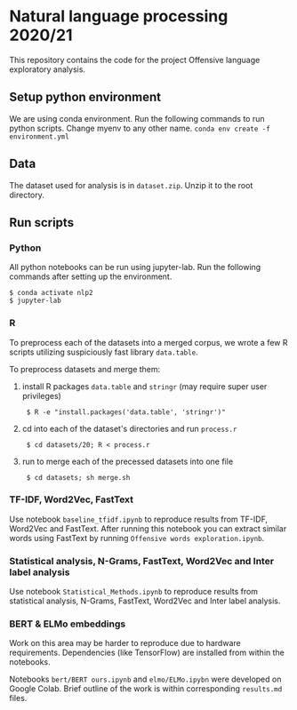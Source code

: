 # Natural language processing 2020/21

This repository contains the code for the project Offensive language exploratory analysis.


## Setup python environment
We are using conda environment. Run the following commands to run python scripts. Change myenv to any other name.
`conda env create -f environment.yml`

## Data

The dataset used for analysis is in `dataset.zip`. Unzip it to the root directory.

## Run scripts

### Python

All python notebooks can be run using jupyter-lab. Run the following commands after setting up the environment.

```
$ conda activate nlp2
$ jupyter-lab
```

### R

To preprocess each of the datasets into a merged corpus, we wrote a few R scripts utilizing suspiciously fast library `data.table`.

To preprocess datasets and merge them:
1. install R packages `data.table` and `stringr` (may require super user privileges)
    
        $ R -e "install.packages('data.table', 'stringr')"
      
2. cd into each of the dataset's directories and run `process.r`

        $ cd datasets/20; R < process.r

3. run to merge each of the precessed datasets into one file

        $ cd datasets; sh merge.sh

### TF-IDF, Word2Vec, FastText

Use notebook `baseline_tfidf.ipynb` to reproduce results from TF-IDF, Word2Vec and FastText.
After running this notebook you can extract similar words using FastText by running `Offensive words exploration.ipynb`. 

### Statistical analysis, N-Grams, FastText, Word2Vec and Inter label analysis

Use notebook `Statistical_Methods.ipynb` to reproduce results from statistical analysis, N-Grams, FastText, Word2Vec and Inter label analysis.

### BERT & ELMo embeddings

Work on this area may be harder to reproduce due to hardware requirements. Dependencies (like TensorFlow) are installed from within the notebooks.

Notebooks `bert/BERT ours.ipynb` and `elmo/ELMo.ipybn` were developed on Google Colab. Brief outline of the work is within corresponding `results.md` files.
